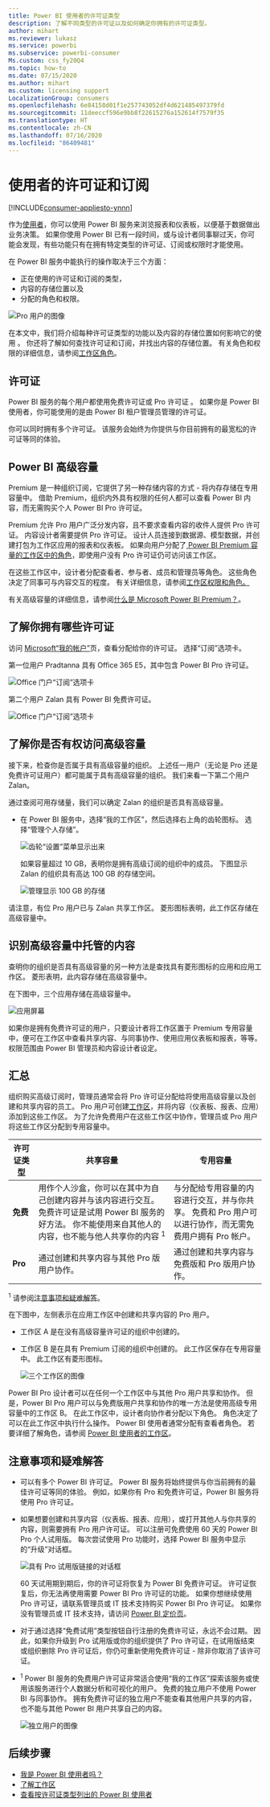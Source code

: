 ```yaml
---
title: Power BI 使用者的许可证类型
description: 了解不同类型的许可证以及如何确定你拥有的许可证类型。
author: mihart
ms.reviewer: lukasz
ms.service: powerbi
ms.subservice: powerbi-consumer
Ms.custom: css_fy20Q4
ms.topic: how-to
ms.date: 07/15/2020
ms.author: mihart
ms.custom: licensing support
LocalizationGroup: consumers
ms.openlocfilehash: 6e84158d01f1e257743052df4d621485497379fd
ms.sourcegitcommit: 11deeccf596e9bb8f22615276a152614f7579f35
ms.translationtype: HT
ms.contentlocale: zh-CN
ms.lasthandoff: 07/16/2020
ms.locfileid: "86409481"
---
```

# <a name="licenses-and-subscriptions-for-consumers"></a>使用者的许可证和订阅

[!INCLUDE[consumer-appliesto-ynnn](../includes/consumer-appliesto-ynnn.md)]

作为[使用者](end-user-consumer.md)，你可以使用 Power BI 服务来浏览报表和仪表板，以便基于数据做出业务决策。 如果你使用 Power BI 已有一段时间，或与设计者同事聊过天，你可能会发现，有些功能只有在拥有特定类型的许可证、订阅或权限时才能使用。

在 Power BI 服务中能执行的操作取决于三个方面：
-    正在使用的许可证和订阅的类型，
-    内容的存储位置以及
-    分配的角色和权限。


![Pro 用户的图像](media/end-user-license/power-bi-questions-small.png)

在本文中，我们将介绍每种许可证类型的功能以及内容的存储位置如何影响它的使用 。 你还将了解如何查找许可证和订阅，并找出内容的存储位置。 有关角色和权限的详细信息，请参阅[工作区角色](end-user-workspaces.md)。

## <a name="licenses"></a>许可证

Power BI 服务的每个用户都使用免费许可证或 Pro 许可证 。 如果你是 Power BI 使用者，你可能使用的是由 Power BI 租户管理员管理的许可证。

你可以同时拥有多个许可证。  该服务会始终为你提供与你目前拥有的最宽松的许可证等同的体验。

## <a name="power-bi-premium-capacity"></a>Power BI 高级容量

Premium 是一种组织订阅，它提供了另一种存储内容的方式 - 将内存存储在专用容量中。 借助 Premium，组织内外具有权限的任何人都可以查看 Power BI 内容，而无需购买个人 Power BI Pro 许可证。 

Premium 允许 Pro 用户广泛分发内容，且不要求查看内容的收件人提供 Pro 许可证。 内容设计者需要提供 Pro 许可证。 设计人员连接到数据源、模型数据，并创建打包为工作区应用的报表和仪表板。 如果向用户分配了[ Power BI Premium 容量的工作区中的角色](end-user-workspaces.md)，即使用户没有 Pro 许可证仍可访问该工作区。

在这些工作区中，设计者分配查看者、参与者、成员和管理员等角色。    这些角色决定了同事可与内容交互的程度。 有关详细信息，请参阅[工作区权限和角色。](end-user-workspaces.md) 

有关高级容量的详细信息，请参阅[什么是 Microsoft Power BI Premium？](../admin/service-premium-what-is.md)。

## <a name="find-out-which-licenses-you-have"></a>了解你拥有哪些许可证

访问 [Microsoft“我的帐户”](https://portal.office.com/account)页，查看分配给你的许可证。  选择“订阅”选项卡。


第一位用户 Pradtanna 具有 Office 365 E5，其中包含 Power BI Pro 许可证。

![Office 门户“订阅”选项卡](media/end-user-license/power-bi-license-office.png)

第二个用户 Zalan 具有 Power BI 免费许可证。 

![Office 门户“订阅”选项卡](media/end-user-license/power-bi-license-free.png)

## <a name="find-out-if-you-have-access-to-premium-capacity"></a>了解你是否有权访问高级容量

接下来，检查你是否属于具有高级容量的组织。 上述任一用户（无论是 Pro 还是免费许可证用户）都可能属于具有高级容量的组织。  我们来看一下第二个用户 Zalan。  

通过查阅可用存储量，我们可以确定 Zalan 的组织是否具有高级容量。 

- 在 Power BI 服务中，选择“我的工作区”，然后选择右上角的齿轮图标。 选择“管理个人存储”。

    ![齿轮“设置”菜单显示出来](media/end-user-license/power-bi-license-personal.png)

    如果容量超过 10 GB，表明你是拥有高级订阅的组织中的成员。 下图显示 Zalan 的组织具有高达 100 GB 的存储空间。  

    ![管理显示 100 GB 的存储](media/end-user-license/power-bi-free-capacity.png)

请注意，有位 Pro 用户已与 Zalan 共享工作区。 菱形图标表明，此工作区存储在高级容量中。 

## <a name="identify-content-hosted-in-premium-capacity"></a>识别高级容量中托管的内容

查明你的组织是否具有高级容量的另一种方法是查找具有菱形图标的应用和应用工作区。 菱形表明，此内容存储在高级容量中。 

在下图中，三个应用存储在高级容量中。

![应用屏幕](media/end-user-license/power-bi-premium.png)

如果你是拥有免费许可证的用户，只要设计者将工作区置于 Premium 专用容量中，便可在工作区中查看共享内容、与同事协作、使用应用仪表板和报表，等等。 权限范围由 Power BI 管理员和内容设计者设定。

## <a name="putting-it-all-together"></a>汇总

组织购买高级订阅时，管理员通常会将 Pro 许可证分配给将使用高级容量以及创建和共享内容的员工。 Pro 用户可创建[工作区](end-user-workspaces.md)，并将内容（仪表板、报表、应用）添加到这些工作区。 为了允许免费用户在这些工作区中协作，管理员或 Pro 用户将这些工作区分配到专用容量中。  

|许可证类型  |共享容量  |专用容量  |
|---------|---------|---------|
|**免费**     |  用作个人沙盒，你可以在其中为自己创建内容并与该内容进行交互。 免费许可证是试用 Power BI 服务的好方法。 你不能使用来自其他人的内容，也不能与他人共享你的内容 <sup>1</sup>     |   与分配给专用容量的内容进行交互，并与你共享。 免费和 Pro 用户可以进行协作，而无需免费用户拥有 Pro 帐户。      |
|**Pro**     |  通过创建和共享内容与其他 Pro 版用户协作。        |  通过创建和共享内容与免费版和 Pro 版用户协作。       |


<sup>1</sup> 请参阅[注意事项和疑难解答](#considerations-and-troubleshooting)。

在下图中，左侧表示在应用工作区中创建和共享内容的 Pro 用户。

- 工作区 A 是在没有高级容量许可证的组织中创建的。

- 工作区 B 是在具有 Premium 订阅的组织中创建的。 此工作区保存在专用容量中。 此工作区有菱形图标。  

    ![三个工作区的图像](media/end-user-license/power-bi-dedicated.jpg)

Power BI Pro 设计者可以在任何一个工作区中与其他 Pro 用户共享和协作。 但是，Power BI Pro 用户可以与免费版用户共享和协作的唯一方法是使用高级专用容量中的工作区 B。  在此工作区中，设计者向协作者分配以下角色。 角色决定了可以在此工作区中执行什么操作。 Power BI 使用者通常分配有查看者角色。 若要详细了解角色，请参阅 [Power BI 使用者的工作区](end-user-workspaces.md)。

## <a name="considerations-and-troubleshooting"></a>注意事项和疑难解答

- 可以有多个 Power BI 许可证。 Power BI 服务将始终提供与你当前拥有的最佳许可证等同的体验。 例如，如果你有 Pro 和免费许可证，Power BI 服务将使用 Pro 许可证。

- 如果想要创建和共享内容（仪表板、报表、应用），或打开其他人与你共享的内容，则需要拥有 Pro 用户许可证。 可以注册可免费使用 60 天的 Power BI Pro 个人试用版。 每次尝试使用 Pro 功能时，选择 Power BI 服务中显示的“升级”对话框。

    ![具有 Pro 试用版链接的对话框](media/end-user-license/power-bi-trial.png)

  60 天试用期到期后，你的许可证将恢复为 Power BI 免费许可证。 许可证恢复后，你无法再使用需要 Power BI Pro 许可证的功能。 如果你想继续使用 Pro 许可证，请联系管理员或 IT 技术支持购买 Power BI Pro 许可证。 如果你没有管理员或 IT 技术支持，请访问 [Power BI 定价页](https://powerbi.microsoft.com/pricing/)。

- 对于通过选择“免费试用”类型按钮自行注册的免费许可证，永远不会过期。 因此，如果你升级到 Pro 试用版或你的组织提供了 Pro 许可证，在试用版结束或组织删除 Pro 许可证后，你仍可重新使用免费许可证 - 除非你取消了该许可证。

- <sup>1</sup> Power BI 服务的免费用户许可证非常适合使用“我的工作区”探索该服务或使用该服务进行个人数据分析和可视化的用户。 免费的独立用户不使用 Power BI 与同事协作。 拥有免费许可证的独立用户不能查看其他用户共享的内容，也不能与其他 Power BI 用户共享自己的内容。

    ![独立用户的图像](media/end-user-license/power-bi-free-license.jpg)

## <a name="next-steps"></a>后续步骤

- [我是 Power BI 使用者吗？](end-user-consumer.md)    
- [了解工作区](end-user-workspaces.md)    
- [查看按许可证类型列出的 Power BI 使用者](end-user-features.md)
